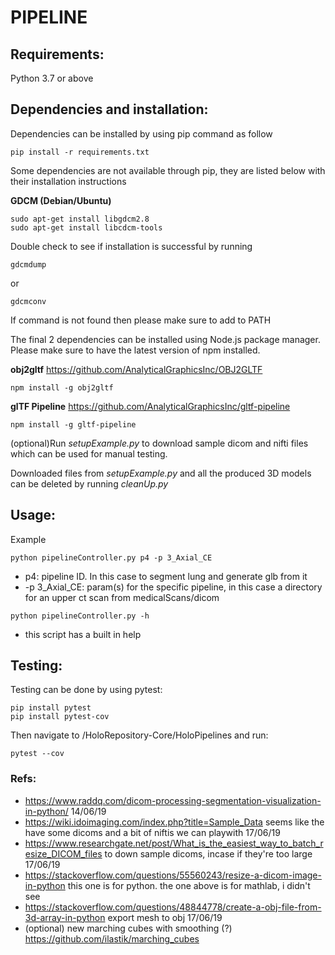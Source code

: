 # PIPELINE

## Requirements:
Python 3.7 or above

## Dependencies and installation:
Dependencies can be installed by using pip command as follow
```
pip install -r requirements.txt
```

Some dependencies are not available through pip, they are listed below with their installation instructions

**GDCM (Debian/Ubuntu)**
```
sudo apt-get install libgdcm2.8
sudo apt-get install libcdcm-tools
```

Double check to see if installation is successful by running
```
gdcmdump
```
or
```
gdcmconv
```
If command is not found then please make sure to add to PATH

The final 2 dependencies can be installed using Node.js package manager. Please make sure to have the latest version of npm installed.

**obj2gltf**  https://github.com/AnalyticalGraphicsInc/OBJ2GLTF
```
npm install -g obj2gltf
```

**glTF Pipeline** https://github.com/AnalyticalGraphicsInc/gltf-pipeline
```
npm install -g gltf-pipeline
```

(optional)Run *setupExample.py* to download sample dicom and nifti files which can be used for manual testing.

Downloaded files from *setupExample.py* and all the produced 3D models can be deleted by running *cleanUp.py*

## Usage:
Example
```
python pipelineController.py p4 -p 3_Axial_CE
```
- p4: pipeline ID. In this case to segment lung and generate glb from it
- -p 3_Axial_CE: param(s) for the specific pipeline, in this case a directory for an upper ct scan from medicalScans/dicom

```
python pipelineController.py -h
```
- this script has a built in help

## Testing:
Testing can be done by using pytest:
```
pip install pytest
pip install pytest-cov
```
Then navigate to /HoloRepository-Core/HoloPipelines and run:
```
pytest --cov
```

### Refs:
- https://www.raddq.com/dicom-processing-segmentation-visualization-in-python/      14/06/19
- https://wiki.idoimaging.com/index.php?title=Sample_Data   seems like the have some dicoms and a bit of niftis we can playwith    17/06/19
- https://www.researchgate.net/post/What_is_the_easiest_way_to_batch_resize_DICOM_files to down sample dicoms, incase if they're too large  17/06/19
- https://stackoverflow.com/questions/55560243/resize-a-dicom-image-in-python      this one is for python. the one above is for mathlab, i didn't see
- https://stackoverflow.com/questions/48844778/create-a-obj-file-from-3d-array-in-python   export mesh to obj   17/06/19
- (optional) new marching cubes with smoothing (?) https://github.com/ilastik/marching_cubes
